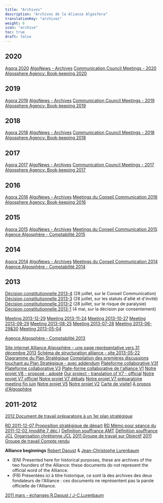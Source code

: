 ```yaml
---
title: "Archivos"
description: "Archivos de la Alianza Algosfera"
translationKey: "archives"
weight: 6
icon: "archive"
toc: true
draft: false
---
```


## 2020
[Agora 2020](https://docs.google.com/document/d/1VrPtHqz6Dqj7rM8M1GwMCG84DUu6QZe2v_tkGRv91io/edit)
[AlgoNews - Archives](/resources/algonews)
[Communication Council Meetings - 2020](https://docs.google.com/document/d/1_vlN8mS8S-RP06_KlYIB7KAon07tUCxj6iFJnC7rzqU/edit)
[Algosphere Agency: Book-keeping 2020](https://docs.google.com/spreadsheets/d/1Du03J48ZMULHE9xBrlSTwRr-PZha-B0giu8RAuSYfgY/edit)

## 2019
[Agora 2019](https://docs.google.com/document/d/1v8EQxQfCg-dji860xNbKcKFNRY7VQ617W2twlbj9oIo/edit)
[AlgoNews - Archives](/resources/algonews)
[Communication Council Meetings - 2019](https://docs.google.com/document/d/1_Zcbx6KyM0clrZHif60KnYpWSSCyltG1ENXiRvVUCHA/edit)
[Algosphere Agency: Book-keeping 2019](https://docs.google.com/spreadsheets/d/1ndp6Y9hO_p99fez_BqpxnnK-KqL3-MtCwKeqWggFE7o/edit)

## 2018
[Agora 2018](https://docs.google.com/document/d/1PMLaieAkerIVwtxq4Hx31PlT0DhBhZqXnTO9uFZoN-s/edit)
[AlgoNews - Archives](/resources/algonews)
[Communication Council Meetings - 2018](https://docs.google.com/document/d/1FdMcGSxFq5t-_JSVzLsS0gJRdfZ4zQg39KL4QnpA2mk/edit)
[Algosphere Agency: Book-keeping 2018](https://docs.google.com/spreadsheets/d/1oFtZ4R5lbM1oxUdfuldvJdLrt5JsX0uWVkANW7oHEdY/edit)

## 2017
[Agora 2017](https://docs.google.com/document/d/1n7aHPmsmsOf3HkqM1D_AigB2I3yp0_EF9XmWuqgTN2I/edit)
[AlgoNews - Archives](/resources/algonews)
[Communication Council Meetings - 2017](https://docs.google.com/document/d/1ryxmuUhpWuELu0bGmh76An8-FrJrDXwldYHmqnEAcBo/edit)
[Algosphere Agency: Book-keeping 2017](https://docs.google.com/spreadsheets/d/133Abk6RTBP-y9T4Nq278KdGsidifp9mV2zAu0sI2qBE/edit)

## 2016
[Agora 2016](https://docs.google.com/document/d/100mVbPXeCqpbRX4XpwEf6Pdd3ZoRWODxc98QIyfu2II/edit)
[AlgoNews - Archives](/resources/algonews)
[Meetings du Conseil Communication 2016](https://docs.google.com/document/d/1V1ev3TDKseRlbBMvWPXf2-5KArlQtpRjYz9maxbElPA/edit)
[Algosphere Agency: Book-keeping 2016](https://docs.google.com/spreadsheets/d/18QgNRzw8bVSCeEfz8zaoA94NqaxN6SXvLNWiT49_Gao/edit)

## 2015
[Agora 2015](https://docs.google.com/document/d/1s-SbctksqaM7oO4g_yDqBoyCCctEgayB4fkLL2aeU3g/edit)
[AlgoNews - Archives](/resources/algonews)
[Meetings du Conseil Communication 2015](https://docs.google.com/document/d/1wAA4c-8h_TYCzzuXDgRGOmAyFjMYV64A3IkN018UN80/edit)
[Agence Algosphère - Comptabilité 2015](https://docs.google.com/spreadsheets/d/1ZpTq46hmtaJGTZfusTotBZvkJu6p_9l25198_RreE3U/edit)

## 2014
[Agora 2014](https://docs.google.com/document/d/1V2FQSzqNoxAw5amGe_6EoTWcUD12Eo4i-JPKTFtoLSI/edit)
[AlgoNews - Archives](/resources/algonews)
[Meetings du Conseil Communication 2014](https://docs.google.com/document/d/1MKsaa261kSfJTsgwEd6mLgIhCobKyzDq-2lu03FKcdk/edit)
[Agence Algosphère - Comptabilité 2014](https://docs.google.com/spreadsheets/d/1k7spJ6onNNEJjPPpF-EM-ASFJUFcGMyXts65R3L9K0M/edit)

## 2013
[Décision constitutionnelle 2013-4](https://drive.google.com/file/d/0B8CCSwW5inUkcnNVdWlHYUctX1k/edit) (28 juillet, sur le Conseil Communication)
[Décision constitutionnelle 2013-3](https://drive.google.com/file/d/0B8CCSwW5inUkRUNmOFRDNXpCbk0/edit) (28 juillet, sur les statuts d'allié et d'invité)
[Décision constitutionnelle 2013-2](https://drive.google.com/file/d/0B8CCSwW5inUkRWFSNFpXRHVoQlk/edit) (28 juillet, sur le risque de paralysie)
[Décision constitutionnelle 2013-1](https://drive.google.com/file/d/0B8CCSwW5inUkQ1RtTGtPajdjYVU/edit) (4 mai, sur la décision par consentement)

[Meeting 2013-12-29](https://docs.google.com/document/d/1p-7ne6AFccLeRQCoo_ZkYC3T3cx5PdGKPulQdZyYR7s/edit)
[Meeting 2013-11-24](https://docs.google.com/document/d/1j5CTW2lGckUVdIZruDXTMRq2H1l2xsoUbJrwMYGmlPY/edit)
[Meeting 2013-10-27](https://drive.google.com/file/d/0B8CCSwW5inUkZkxXbHNENHBPem8/edit)
[Meeting 2013-09-29](https://drive.google.com/file/d/0B8CCSwW5inUkSWJ1QXg2R0lOV1k/edit)
[Meeting 2013-08-25](https://drive.google.com/file/d/0B8CCSwW5inUkR2x2MnZaQl8wRVk/edit)
[Meeting 2013-07-28](https://drive.google.com/file/d/0B8CCSwW5inUkQWlDZDUyWHh5eW8/edit)
[Meeting 2013-06-29&30](https://drive.google.com/file/d/0B8CCSwW5inUkbnZwRnNlQUk2TFE/edit)
[Meeting 2013-05-04](https://drive.google.com/file/d/0B8CCSwW5inUkNjBqM29BUHl3bUU/edit)

[Agence Algosphère - Comptabilité 2013](https://docs.google.com/spreadsheets/d/1npeNY-Nh7ZZ96yUqZHq6nMuWiny_ek3V-hUsy-D8tTs/edit)

[Site internet Alliance Algosphère – une page représentative vers 31 décembre 2013](https://drive.google.com/file/d/0B8CCSwW5inUkcnR3Q1VHSXYzdE0/edit)
[Schéma de structuration alliance - site 2013-05-22](https://drive.google.com/file/d/0B8CCSwW5inUkUmhiUDB0UF82ck0/edit)
[Diagramme du Plan Stratégique](https://drive.google.com/file/d/0B8CCSwW5inUkNlVkMmNVMlFiMDA/edit)
[Compilation des premières discussions touchant au Plan Stratégique - avec addendum](https://drive.google.com/file/d/0B8CCSwW5inUkdGRnWlc3dXNpVlk/edit)
[Plateforme collaborative V3f](https://drive.google.com/file/d/0B8CCSwW5inUkWms2OVloZXR2M28/edit)
[Plateforme collaborative V3](https://drive.google.com/file/d/0B8CCSwW5inUkbjZrWHY1TWNMSG8/edit)
[Plate-forme collaborative de l'alliance V1](https://drive.google.com/file/d/0B8CCSwW5inUkYTFkSzBnWGdocHc/edit)
[Notre projet V8 - proposé - adopté](https://drive.google.com/file/d/0B8CCSwW5inUkSWU1NTNQUUw2U1k/edit)
[Our project - translation of V7 - official](https://drive.google.com/file/d/0B8CCSwW5inUkck9yRk1pZXk4UVk/edit)
[Notre projet V7 officiel](https://drive.google.com/file/d/0B8CCSwW5inUkS2JfaTVFY3lnb1k/edit)
[Notre projet V7 débats](https://drive.google.com/file/d/0B8CCSwW5inUkQ0FmdzFzWmg5LTg/edit)
[Notre projet V7 préparatoire meeting fin juin](https://drive.google.com/file/d/0B8CCSwW5inUkYU9saC14WUdXQmc/edit)
[Notre projet V5](https://drive.google.com/file/d/0B8CCSwW5inUkaWNZWm9KUkVveVE/edit)
[Notre projet V2](https://drive.google.com/file/d/0B8CCSwW5inUkNVlOQ3Q3Z3lmVU0/edit)
[Carte de visite1](https://drive.google.com/file/d/0B8CCSwW5inUkOE1lQS1fcHZ6emc/edit)
[À propos d'Algosphère](https://drive.google.com/file/d/0B8CCSwW5inUkUTd4NTJ3Ty14MTA/edit)

## 2011-2012
[2012 Document de travail préparatoire à un 1er plan stratégique](https://drive.google.com/file/d/0B8CCSwW5inUkVFZCSlp3aHdISlU/edit)

[RD 2011-12-07  Proposition stratégique de départ](https://drive.google.com/file/d/0B8CCSwW5inUkMFMweFVtalhJcXc/edit)
[RD Mémo pour séance du 2011-12-02 (modifié 7 déc.)](https://drive.google.com/file/d/0B8CCSwW5inUkd0l2QzJiWTdBMU0/edit)
[Definition souffrance AMT](https://drive.google.com/file/d/0B8CCSwW5inUkN21IdzlyeUtJelE/edit)
[Définition souffrance JCL](https://drive.google.com/file/d/0B8CCSwW5inUkR25PeEJCbl9zdmM/edit)
[Organisation chrétienne JCL](https://drive.google.com/file/d/0B8CCSwW5inUkcThxTjdTbURmR2c/edit)
[2011 Groupe de travail sur Objectif](https://drive.google.com/file/d/0B8CCSwW5inUkUE5zak5EcndOSlU/edit)
[2011 Groupe de travail Compte rendu](https://drive.google.com/file/d/0B8CCSwW5inUkUndxN1A2bm5CZkU/edit)

**Alliance beginnings**
[Robert Daoust](http://robert.algosphere.org/) & [Jean-Christophe Lurenbaum](https://jcl.algosphere.org/)

- (EN) Presented here for historical purposes, these are archives of the two founders of the Alliance: these documents do not represent the official word of the Alliance.
- (FR) Présentées ici à titre historique, ce sont là des archives des deux fondateurs de l'Alliance : ces documents ne représentent pas la parole officielle de l'Alliance.

[2011 mars - échanges R.Daoust / J-C.Lurenbaum](https://drive.google.com/file/d/0B8CCSwW5inUkVWtnakN5WFI4bzQ/edit)
